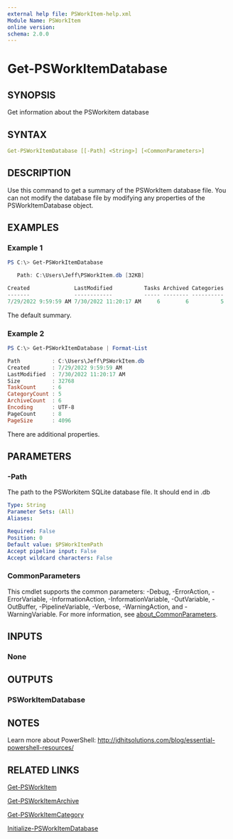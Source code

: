 ```yaml
---
external help file: PSWorkItem-help.xml
Module Name: PSWorkItem
online version:
schema: 2.0.0
---
```


# Get-PSWorkItemDatabase

## SYNOPSIS

Get information about the PSWorkitem database

## SYNTAX

```yaml
Get-PSWorkItemDatabase [[-Path] <String>] [<CommonParameters>]
```

## DESCRIPTION

Use this command to get a summary of the PSWorkItem database file. You can not modify the database file by modifying any properties of the PSWorkItemDatabase object.

## EXAMPLES

### Example 1

```powershell
PS C:\> Get-PSWorkItemDatabase

   Path: C:\Users\Jeff\PSWorkItem.db [32KB]

Created              LastModified          Tasks Archived Categories
-------              ------------          ----- -------- ----------
7/29/2022 9:59:59 AM 7/30/2022 11:20:17 AM     6        6          5
```

The default summary.

### Example 2

```powershell
PS C:\> Get-PSWorkItemDatabase | Format-List

Path          : C:\Users\Jeff\PSWorkItem.db
Created       : 7/29/2022 9:59:59 AM
LastModified  : 7/30/2022 11:20:17 AM
Size          : 32768
TaskCount     : 6
CategoryCount : 5
ArchiveCount  : 6
Encoding      : UTF-8
PageCount     : 8
PageSize      : 4096
```

There are additional properties.

## PARAMETERS

### -Path

The path to the PSWorkitem SQLite database file.
It should end in .db

```yaml
Type: String
Parameter Sets: (All)
Aliases:

Required: False
Position: 0
Default value: $PSWorkItemPath
Accept pipeline input: False
Accept wildcard characters: False
```

### CommonParameters

This cmdlet supports the common parameters: -Debug, -ErrorAction, -ErrorVariable, -InformationAction, -InformationVariable, -OutVariable, -OutBuffer, -PipelineVariable, -Verbose, -WarningAction, and -WarningVariable. For more information, see [about_CommonParameters](http://go.microsoft.com/fwlink/?LinkID=113216).

## INPUTS

### None

## OUTPUTS

### PSWorkItemDatabase

## NOTES

Learn more about PowerShell: http://jdhitsolutions.com/blog/essential-powershell-resources/

## RELATED LINKS

[Get-PSWorkItem](Get-PSWorkItem.md)

[Get-PSWorkItemArchive](Get-PSWorkItemArchive.md)

[Get-PSWorkItemCategory](Get-PSWorkItemCategory.md)

[Initialize-PSWorkItemDatabase](Initialize-PSWorkItemDatabase.md)
